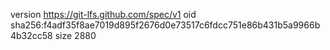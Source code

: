 version https://git-lfs.github.com/spec/v1
oid sha256:f4adf35f8ae7019d895f2676d0e73517c6fdcc751e86b431b5a9966b4b32cc58
size 2880
